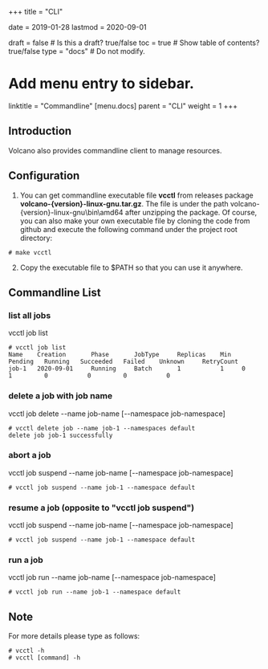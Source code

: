 +++
title = "CLI"


date = 2019-01-28
lastmod = 2020-09-01

draft = false  # Is this a draft? true/false
toc = true  # Show table of contents? true/false
type = "docs"  # Do not modify.

# Add menu entry to sidebar.
linktitle = "Commandline"
[menu.docs]
  parent = "CLI"
  weight = 1
+++

## Introduction
Volcano also provides commandline client to manage resources.
## Configuration

1. You can get commandline executable file **vcctl** from releases package **volcano-{version}-linux-gnu.tar.gz**. The 
file is under the path volcano-{version}-linux-gnu\bin\amd64 after unzipping the package. Of course, you can also make
your own executable file by cloning the code from github and execute the following command under the project root 
directory:

```
# make vcctl
``` 

2. Copy the executable file to $PATH so that you can use it anywhere.

## Commandline List
### list all jobs
vcctl job list

```
# vcctl job list
Name    Creation       Phase       JobType     Replicas    Min   Pending   Running   Succeeded   Failed    Unknown     RetryCount
job-1   2020-09-01     Running     Batch       1           1     0         1         0           0         0           0        
```

### delete a job with job name
vcctl job delete --name job-name [--namespace job-namespace] 

```
# vcctl delete job --name job-1 --namespaces default
delete job job-1 successfully
```

### abort a job
vcctl job suspend --name job-name [--namespace job-namespace]

```
# vcctl job suspend --name job-1 --namespace default
```

### resume a job (opposite to "vcctl job suspend")
vcctl job suspend --name job-name [--namespace job-namespace]

```
# vcctl job suspend --name job-1 --namespace default
```

### run a job
vcctl job run --name job-name [--namespace job-namespace]

```
# vcctl job run --name job-1 --namespace default
```

## Note
For more details please type as follows:

```
# vcctl -h
# vcctl [command] -h
```

